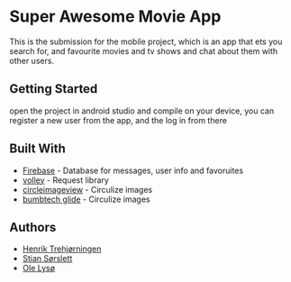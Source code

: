 # Super Awesome Movie App

This is the submission for the mobile project, which is an app that ets you search for, and favourite movies and tv shows and chat about them with other users.

## Getting Started

open the project in android studio and compile on your device, you can register a new user from the app, and the log in from there

## Built With

* [Firebase](https://firebase.google.com) - Database for messages, user info and favoruites
* [volley](https://developer.android.com/training/volley/) - Request library
* [circleimageview](https://github.com/hdodenhof/CircleImageView) - Circulize images
*  [bumbtech glide](https://bumptech.github.io/glide/) - Circulize images

## Authors
* [Henrik Trehjørningen](https://github.com/henriktre)
* [Stian Sørslett](https://github.com/skogensKongle)
* [Ole Lysø](https://github.com/Oklyso)
